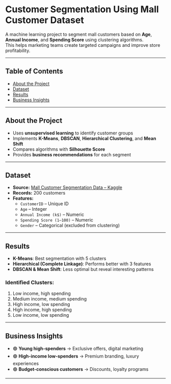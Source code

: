 Customer Segmentation Using Mall Customer Dataset
=================================================

A machine learning project to segment mall customers based on **Age**, **Annual Income**, and **Spending Score** using clustering algorithms.  
This helps marketing teams create targeted campaigns and improve store profitability.

* * *

Table of Contents
-----------------

- [About the Project](#about-the-project)  
- [Dataset](#dataset)  
- [Results](#results)  
- [Business Insights](#business-insights)  


* * *

About the Project
-----------------

- Uses **unsupervised learning** to identify customer groups  
- Implements **K-Means**, **DBSCAN**, **Hierarchical Clustering**, and **Mean Shift**  
- Compares algorithms with **Silhouette Score**  
- Provides **business recommendations** for each segment  

* * *

Dataset
-------

- **Source:** [Mall Customer Segmentation Data – Kaggle](https://www.kaggle.com/vjchoudhary7/customer-segmentation-tutorial-in-python)  
- **Records:** 200 customers  
- **Features:**
  - `CustomerID` – Unique ID  
  - `Age` – Integer  
  - `Annual Income (k$)` – Numeric  
  - `Spending Score (1–100)` – Numeric  
  - `Gender` – Categorical (excluded from clustering)  

* * *

Results
-------

* **K-Means**: Best segmentation with 5 clusters  
* **Hierarchical (Complete Linkage)**: Performs better with 3 features  
* **DBSCAN & Mean Shift**: Less optimal but reveal interesting patterns  

### Identified Clusters:

1. Low income, high spending  
2. Medium income, medium spending  
3. High income, low spending  
4. High income, high spending  
5. Low income, low spending  

* * *

Business Insights
-----------------

* 🟢 **Young high-spenders** → Exclusive offers, digital marketing  
* 🟢 **High-income low-spenders** → Premium branding, luxury experiences  
* 🟢 **Budget-conscious customers** → Discounts, loyalty programs  

* * *
